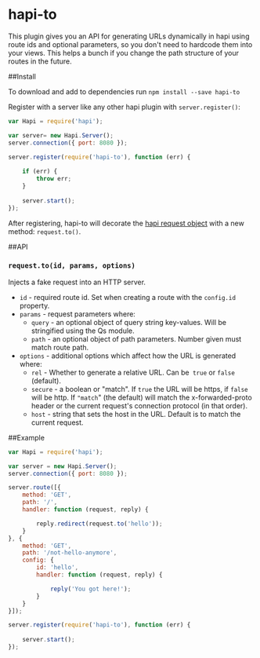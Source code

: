 # hapi-to

This plugin gives you an API for generating URLs dynamically in hapi using route ids and optional parameters, so you don't need to hardcode them into your views. This helps a bunch if you change the path structure of your routes in the future.

##Install

To download and add to dependencies run `npm install --save hapi-to`

Register with a server like any other hapi plugin with `server.register()`:

```javascript
var Hapi = require('hapi');

var server= new Hapi.Server();
server.connection({ port: 8080 });

server.register(require('hapi-to'), function (err) {
    
    if (err) {
        throw err;
    }
    
    server.start();
});
```

After registering, hapi-to will decorate the [hapi request object](hapijs.com/api#request-object) with a new method: `request.to()`.

##API

### `request.to(id, params, options)`

Injects a fake request into an HTTP server.

- `id` - required route id. Set when creating a route with the `config.id` property.
- `params` - request parameters where:
  - `query` - an optional object of query string key-values. Will be stringified using the Qs module.
  - `path` - an optional object of path parameters. Number given must match route path.
- `options` - additional options which affect how the URL is generated where:
  - `rel` - Whether to generate a relative URL. Can be` true` or `false` (default).
  - `secure` - a boolean or "match". If `true` the URL will be https, if `false` will be http. If `"match`" (the default) will match the x-forwarded-proto header or the current request's connection protocol (in that order).
  - `host` - string that sets the host in the URL. Default is to match the current request.

##Example

```javascript
var Hapi = require('hapi');

var server = new Hapi.Server();
server.connection({ port: 8080 });

server.route([{
    method: 'GET',
    path: '/',
    handler: function (request, reply) {

        reply.redirect(request.to('hello'));
    }
}, {
    method: 'GET',
    path: '/not-hello-anymore',
    config: {
        id: 'hello',
        handler: function (request, reply) {

            reply('You got here!');
        }
    }
}]);

server.register(require('hapi-to'), function (err) {
    
    server.start();
});
